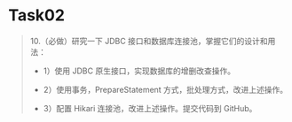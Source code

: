 # Task02
> 10.（必做）研究一下 JDBC 接口和数据库连接池，掌握它们的设计和用法：
>
>- 1）使用 JDBC 原生接口，实现数据库的增删改查操作。
>
>- 2）使用事务，PrepareStatement 方式，批处理方式，改进上述操作。
>
>- 3）配置 Hikari 连接池，改进上述操作。提交代码到 GitHub。
 


